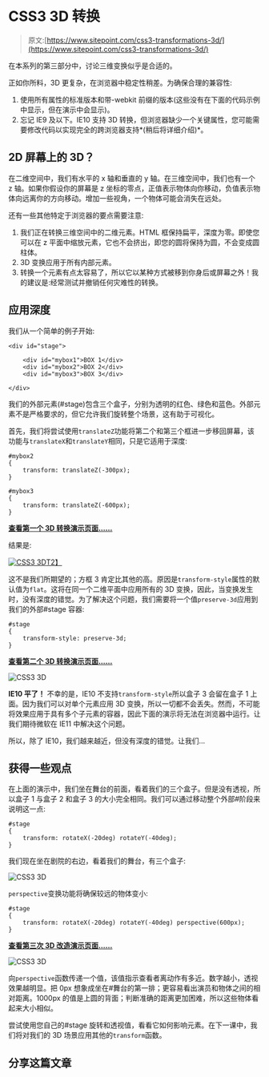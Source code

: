 # CSS3 3D 转换

> 原文:[https://www.sitepoint.com/css3-transformations-3d/](https://www.sitepoint.com/css3-transformations-3d/)

在本系列的第三部分中，讨论三维变换似乎是合适的。

正如你所料，3D 更复杂，在浏览器中稳定性稍差。为确保合理的兼容性:

1.  使用所有属性的标准版本和带-webkit 前缀的版本(这些没有在下面的代码示例中显示，但在演示中会显示)。
2.  忘记 IE9 及以下。IE10 支持 3D 转换，但浏览器缺少一个关键属性，您可能需要修改代码以实现完全的跨浏览器支持*(稍后将详细介绍)*。

## 2D 屏幕上的 3D？

在二维空间中，我们有水平的 x 轴和垂直的 y 轴。在三维空间中，我们也有一个 z 轴。如果你假设你的屏幕是 z 坐标的零点，正值表示物体向你移动，负值表示物体向远离你的方向移动。增加一些视角，一个物体可能会消失在远处。

还有一些其他特定于浏览器的要点需要注意:

1.  我们正在转换三维空间中的二维元素。HTML 框保持扁平，深度为零。即使您可以在 z 平面中缩放元素，它也不会挤出，即您的圆将保持为圆，不会变成圆柱体。
2.  3D 变换应用于所有内部元素。
3.  转换一个元素有点太容易了，所以它以某种方式被移到你身后或屏幕之外！我的建议是:经常测试并撤销任何灾难性的转换。

## 应用深度

我们从一个简单的例子开始:

```
<div id="stage">

	<div id="mybox1">BOX 1</div>
	<div id="mybox2">BOX 2</div>
	<div id="mybox3">BOX 3</div>

</div>
```

我们的外部元素(#stage)包含三个盒子，分别为透明的红色、绿色和蓝色。外部元素不是严格要求的，但它允许我们旋转整个场景，这有助于可视化。

首先，我们将尝试使用`translateZ`功能将第二个和第三个框进一步移回屏幕，该功能与`translateX`和`translateY`相同，只是它适用于深度:

```
#mybox2
{
	transform: translateZ(-300px);
}

#mybox3
{
	transform: translateZ(-600px);
}
```

[**查看第一个 3D 转换演示页面……**](https://blogs.sitepointstatic.com/examples/tech/css3-transformations/3dtransform1.html)

结果是:

[![CSS3 3D](../Images/f7c0a75b7e157128d45b94e913c45904.png)T2】](https://blogs.sitepointstatic.com/examples/tech/css3-transformations/3dtransform1.html)

这不是我们所期望的；方框 3 肯定比其他的高。原因是`transform-style`属性的默认值为`flat`。这将在同一个二维平面中应用所有的 3D 变换，因此，当变换发生时，没有深度的错觉。为了解决这个问题，我们需要将一个值`preserve-3d`应用到我们的外部#stage 容器:

```
#stage
{
	transform-style: preserve-3d;
}
```

[**查看第二个 3D 转换演示页面……**](https://blogs.sitepointstatic.com/examples/tech/css3-transformations/3dtransform2.html)

![CSS3 3D](../Images/359f5222e976c205e22bcfcebafc2978.png)

**IE10 平了！**
不幸的是，IE10 不支持`transform-style`所以盒子 3 会留在盒子 1 上面。因为我们可以对单个元素应用 3D 变换，所以一切都不会丢失。然而，不可能将效果应用于具有多个子元素的容器，因此下面的演示将无法在浏览器中运行。让我们期待微软在 IE11 中解决这个问题。

所以，除了 IE10，我们越来越近，但没有深度的错觉。让我们…

## 获得一些观点

在上面的演示中，我们坐在舞台的前面，看着我们的三个盒子。但是没有透视，所以盒子 1 与盒子 2 和盒子 3 的大小完全相同。我们可以通过移动整个外部#阶段来说明这一点:

```
#stage
{
	transform: rotateX(-20deg) rotateY(-40deg);
}
```

我们现在坐在剧院的右边，看着我们的舞台，有三个盒子:

![CSS3 3D](../Images/fd3face972fcbfa9d77d6b81b0a3cb36.png)

`perspective`变换功能将确保较远的物体变小:

```
#stage
{
	transform: rotateX(-20deg) rotateY(-40deg) perspective(600px);
}
```

[**查看第三次 3D 改造演示页面……**](https://blogs.sitepointstatic.com/examples/tech/css3-transformations/3dtransform3.html)

![CSS3 3D](../Images/20e941c685bf2695f8b3eb11832c3044.png)

向`perspective`函数传递一个值，该值指示查看者离动作有多近。数字越小，透视效果越明显。把 0px 想象成坐在#舞台的第一排；更容易看出演员和物体之间的相对距离。1000px 的值是上圆的背面；判断准确的距离更加困难，所以这些物体看起来大小相似。

尝试使用您自己的#stage 旋转和透视值，看看它如何影响元素。在下一课中，我们将对我们的 3D 场景应用其他的`transform`函数。

## 分享这篇文章